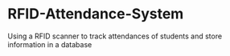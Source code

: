 # RFID-Attendance-System
Using a RFID scanner to track attendances of students and store information in a database
